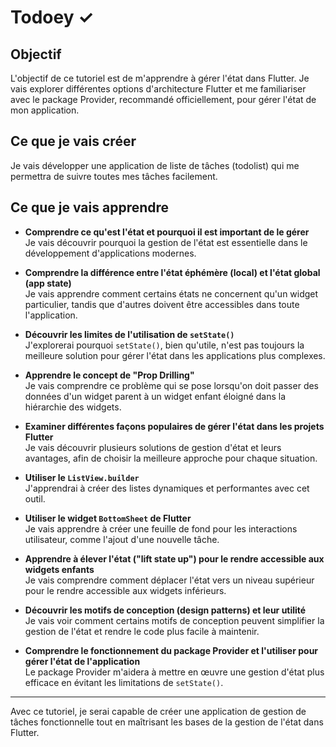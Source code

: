 # Todoey ✓

## Objectif

L'objectif de ce tutoriel est de m'apprendre à gérer l'état dans Flutter. Je vais explorer différentes options d'architecture Flutter et me familiariser avec le package Provider, recommandé officiellement, pour gérer l'état de mon application.

## Ce que je vais créer

Je vais développer une application de liste de tâches (todolist) qui me permettra de suivre toutes mes tâches facilement.

## Ce que je vais apprendre

- **Comprendre ce qu'est l'état et pourquoi il est important de le gérer**  
  Je vais découvrir pourquoi la gestion de l'état est essentielle dans le développement d'applications modernes.

- **Comprendre la différence entre l'état éphémère (local) et l'état global (app state)**  
  Je vais apprendre comment certains états ne concernent qu'un widget particulier, tandis que d'autres doivent être accessibles dans toute l'application.

- **Découvrir les limites de l'utilisation de `setState()`**  
  J'explorerai pourquoi `setState()`, bien qu'utile, n'est pas toujours la meilleure solution pour gérer l'état dans les applications plus complexes.

- **Apprendre le concept de "Prop Drilling"**  
  Je vais comprendre ce problème qui se pose lorsqu'on doit passer des données d'un widget parent à un widget enfant éloigné dans la hiérarchie des widgets.

- **Examiner différentes façons populaires de gérer l'état dans les projets Flutter**  
  Je vais découvrir plusieurs solutions de gestion d'état et leurs avantages, afin de choisir la meilleure approche pour chaque situation.

- **Utiliser le `ListView.builder`**  
  J'apprendrai à créer des listes dynamiques et performantes avec cet outil.

- **Utiliser le widget `BottomSheet` de Flutter**  
  Je vais apprendre à créer une feuille de fond pour les interactions utilisateur, comme l'ajout d'une nouvelle tâche.

- **Apprendre à élever l'état ("lift state up") pour le rendre accessible aux widgets enfants**  
  Je vais comprendre comment déplacer l'état vers un niveau supérieur pour le rendre accessible aux widgets inférieurs.

- **Découvrir les motifs de conception (design patterns) et leur utilité**  
  Je vais voir comment certains motifs de conception peuvent simplifier la gestion de l'état et rendre le code plus facile à maintenir.

- **Comprendre le fonctionnement du package Provider et l'utiliser pour gérer l'état de l'application**  
  Le package Provider m'aidera à mettre en œuvre une gestion d'état plus efficace en évitant les limitations de `setState()`.

---

Avec ce tutoriel, je serai capable de créer une application de gestion de tâches fonctionnelle tout en maîtrisant les bases de la gestion de l'état dans Flutter.
